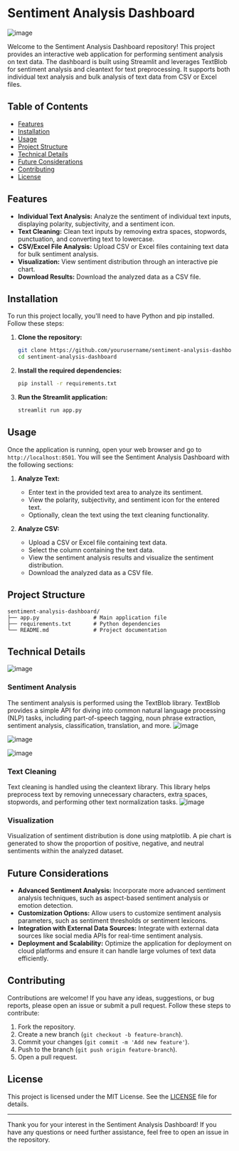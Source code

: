 # Sentiment Analysis Dashboard
![image](https://github.com/nguyenngocquynhgiang/Sentiment-Analysis-Web-App-using-Python-Streamlit/assets/135851627/a6c83c4d-33fc-424e-ad31-741168ebee82)

Welcome to the Sentiment Analysis Dashboard repository! This project provides an interactive web application for performing sentiment analysis on text data. The dashboard is built using Streamlit and leverages TextBlob for sentiment analysis and cleantext for text preprocessing. It supports both individual text analysis and bulk analysis of text data from CSV or Excel files.

## Table of Contents

- [Features](#features)
- [Installation](#installation)
- [Usage](#usage)
- [Project Structure](#project-structure)
- [Technical Details](#technical-details)
- [Future Considerations](#future-considerations)
- [Contributing](#contributing)
- [License](#license)

## Features

- **Individual Text Analysis:** Analyze the sentiment of individual text inputs, displaying polarity, subjectivity, and a sentiment icon.
- **Text Cleaning:** Clean text inputs by removing extra spaces, stopwords, punctuation, and converting text to lowercase.
- **CSV/Excel File Analysis:** Upload CSV or Excel files containing text data for bulk sentiment analysis.
- **Visualization:** View sentiment distribution through an interactive pie chart.
- **Download Results:** Download the analyzed data as a CSV file.

## Installation

To run this project locally, you'll need to have Python and pip installed. Follow these steps:

1. **Clone the repository:**
   ```bash
   git clone https://github.com/yourusername/sentiment-analysis-dashboard.git
   cd sentiment-analysis-dashboard
   ```

2. **Install the required dependencies:**
   ```bash
   pip install -r requirements.txt
   ```

3. **Run the Streamlit application:**
   ```bash
   streamlit run app.py
   ```

## Usage

Once the application is running, open your web browser and go to `http://localhost:8501`. You will see the Sentiment Analysis Dashboard with the following sections:

1. **Analyze Text:**
   - Enter text in the provided text area to analyze its sentiment.
   - View the polarity, subjectivity, and sentiment icon for the entered text.
   - Optionally, clean the text using the text cleaning functionality.

2. **Analyze CSV:**
   - Upload a CSV or Excel file containing text data.
   - Select the column containing the text data.
   - View the sentiment analysis results and visualize the sentiment distribution.
   - Download the analyzed data as a CSV file.

## Project Structure

```plaintext
sentiment-analysis-dashboard/
├── app.py                 # Main application file
├── requirements.txt       # Python dependencies
└── README.md              # Project documentation
```

## Technical Details
![image](https://github.com/nguyenngocquynhgiang/Sentiment-Analysis-Web-App-using-Python-Streamlit/assets/135851627/a1d2ba2a-d2b9-4136-8901-f7f3768fb297)

### Sentiment Analysis

The sentiment analysis is performed using the TextBlob library. TextBlob provides a simple API for diving into common natural language processing (NLP) tasks, including part-of-speech tagging, noun phrase extraction, sentiment analysis, classification, translation, and more.
![image](https://github.com/nguyenngocquynhgiang/Sentiment-Analysis-Web-App-using-Python-Streamlit/assets/135851627/ac44903d-fc37-412c-b3e2-b0ac4058cbee)

![image](https://github.com/nguyenngocquynhgiang/Sentiment-Analysis-Web-App-using-Python-Streamlit/assets/135851627/e0cf53f5-3903-4cfa-bccd-fa106ee47d64)

![image](https://github.com/nguyenngocquynhgiang/Sentiment-Analysis-Web-App-using-Python-Streamlit/assets/135851627/50194cfe-4353-49e7-8c66-8550e0d08141)

### Text Cleaning

Text cleaning is handled using the cleantext library. This library helps preprocess text by removing unnecessary characters, extra spaces, stopwords, and performing other text normalization tasks.
![image](https://github.com/nguyenngocquynhgiang/Sentiment-Analysis-Web-App-using-Python-Streamlit/assets/135851627/6e3feef8-fc6c-492b-a887-15fd8fd9254e)

### Visualization

Visualization of sentiment distribution is done using matplotlib. A pie chart is generated to show the proportion of positive, negative, and neutral sentiments within the analyzed dataset.

## Future Considerations

- **Advanced Sentiment Analysis:** Incorporate more advanced sentiment analysis techniques, such as aspect-based sentiment analysis or emotion detection.
- **Customization Options:** Allow users to customize sentiment analysis parameters, such as sentiment thresholds or sentiment lexicons.
- **Integration with External Data Sources:** Integrate with external data sources like social media APIs for real-time sentiment analysis.
- **Deployment and Scalability:** Optimize the application for deployment on cloud platforms and ensure it can handle large volumes of text data efficiently.

## Contributing

Contributions are welcome! If you have any ideas, suggestions, or bug reports, please open an issue or submit a pull request. Follow these steps to contribute:

1. Fork the repository.
2. Create a new branch (`git checkout -b feature-branch`).
3. Commit your changes (`git commit -m 'Add new feature'`).
4. Push to the branch (`git push origin feature-branch`).
5. Open a pull request.

## License

This project is licensed under the MIT License. See the [LICENSE](LICENSE) file for details.

---

Thank you for your interest in the Sentiment Analysis Dashboard! If you have any questions or need further assistance, feel free to open an issue in the repository.
